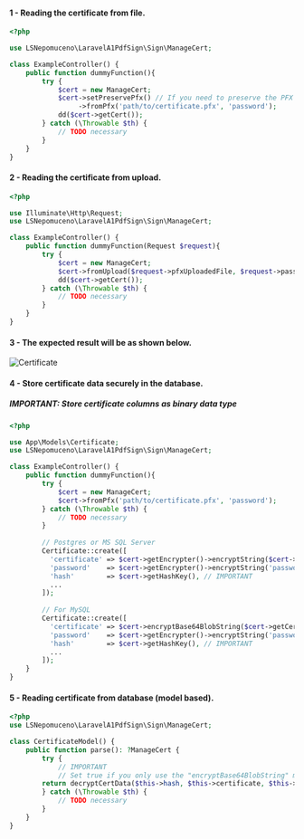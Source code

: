 #### 1 - Reading the certificate from file.
```PHP
<?php

use LSNepomuceno\LaravelA1PdfSign\Sign\ManageCert;

class ExampleController() {
    public function dummyFunction(){
        try {
            $cert = new ManageCert;
            $cert->setPreservePfx() // If you need to preserve the PFX certificate file
                 ->fromPfx('path/to/certificate.pfx', 'password');
            dd($cert->getCert());
        } catch (\Throwable $th) {
            // TODO necessary
        }
    }
}

```

#### 2 - Reading the certificate from upload.
```PHP
<?php

use Illuminate\Http\Request;
use LSNepomuceno\LaravelA1PdfSign\Sign\ManageCert;

class ExampleController() {
    public function dummyFunction(Request $request){
        try {
            $cert = new ManageCert;
            $cert->fromUpload($request->pfxUploadedFile, $request->password);
            dd($cert->getCert());
        } catch (\Throwable $th) {
            // TODO necessary
        }
    }
}


```

#### 3 - The expected result will be as shown below.
![Certificate](https://user-images.githubusercontent.com/14093492/121448900-fe99a600-c96e-11eb-9d39-7798a5987ebb.png)


#### 4 - Store certificate data securely in the database.
##### IMPORTANT: Store certificate columns as binary data type
```PHP
<?php

use App\Models\Certificate;
use LSNepomuceno\LaravelA1PdfSign\Sign\ManageCert;

class ExampleController() {
    public function dummyFunction(){
        try {
            $cert = new ManageCert;
            $cert->fromPfx('path/to/certificate.pfx', 'password');
        } catch (\Throwable $th) {
            // TODO necessary
        }
                
        // Postgres or MS SQL Server
        Certificate::create([
          'certificate' => $cert->getEncrypter()->encryptString($cert->getCert()->original) 
          'password'    => $cert->getEncrypter()->encryptString('password'),
          'hash'        => $cert->getHashKey(), // IMPORTANT
          ...
        ]);
        
        // For MySQL
        Certificate::create([
          'certificate' => $cert->encryptBase64BlobString($cert->getCert()->original) 
          'password'    => $cert->getEncrypter()->encryptString('password'),
          'hash'        => $cert->getHashKey(), // IMPORTANT
          ...
        ]);
    }
}


```

#### 5 - Reading certificate from database (model based).
```PHP
<?php
use LSNepomuceno\LaravelA1PdfSign\Sign\ManageCert;

class CertificateModel() {
    public function parse(): ?ManageCert {
        try {
            // IMPORTANT
            // Set true if you only use the "encryptBase64BlobString" method
	    return decryptCertData($this->hash, $this->certificate, $this->password, true); 
        } catch (\Throwable $th) {
            // TODO necessary
        }
    }
}

```
